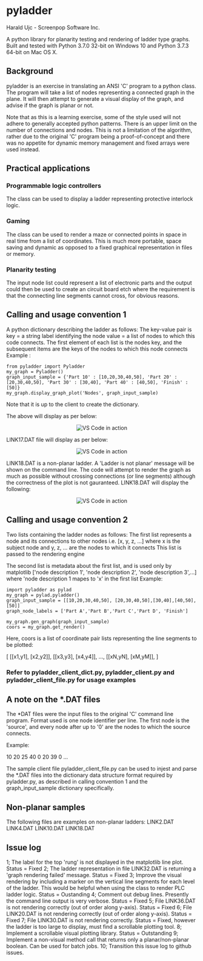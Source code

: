 # pyladder

Harald Ujc - Screenpop Software Inc.

A python library for planarity testing and rendering of ladder type graphs.  Built and tested with Python 3.7.0 32-bit on Windows 10 and Python 3.7.3 64-bit on Mac OS X.

## Background

pyladder is an exercise in translating an ANSI 'C' program to a python class.  The program will take a list of nodes representing a connected graph in the plane.  It will then attempt to generate a visual display of the graph, and advise if the graph is planar or not.

Note that as this is a learning exercise, some of the style used will not adhere to generally accepted python patterns.  There is an upper limit on the number of connections and nodes.  This is not a limitation of the algorithm, rather due to the original 'C' program being a proof-of-concept and there was no appetite for dynamic memory management and fixed arrays were used instead.

## Practical applications

### Programmable logic controllers

The class can be used to display a ladder representing protective interlock logic.

### Gaming

The class can be used to render a maze or connected points in space in real time from a list of coordinates.  This is much more portable, space saving and dynamic as opposed to a fixed graphical representation in files or memory.

### Planarity testing

The input node list could represent a list of electronic parts and the output could then be used to create an circuit board etch where the requirement is that the connecting line segments cannot cross, for obvious reasons.

## Calling and usage convention 1

A python dictionary describing the ladder as follows:
The key-value pair is
key = a string label identifying the node
value = a list of nodes to which this code connects.  The first element of each list is the nodes key, and the subsequent items are the keys of the nodes to which this node connects
Example :

    from pyladder import Pyladder
    my_graph = Pyladder()
    graph_input_sample = {'Part 10' : [10,20,30,40,50], 'Part 20' : [20,30,40,50], 'Part 30' : [30,40], 'Part 40' : [40,50], 'Finish' : [50]}
    my_graph.display_graph_plot('Nodes', graph_input_sample)

Note that it is up to the client to create the dictionary.  

The above will display as per below:

<p align="center">
  <img alt="VS Code in action" src="https://i.postimg.cc/J4WYpjP6/LINK1-DAT.png">
</p>

LINK17.DAT file will display as per below:

<p align="center">
  <img alt="VS Code in action" src="https://i.postimg.cc/mrq8C9PS/LINK17-DAT.png">
</p>

LINK18.DAT is a non-planar ladder.  A 'Ladder is not planar' message will be shown on the command line.  The code will attempt to render the graph as much as possible without crossing connections (or line segments) although the correctness of the plot is not gauranteed.  LINK18.DAT will display the following:

<p align="center">
  <img alt="VS Code in action" src="https://i.postimg.cc/8kqgNFwM/LINK18-DAT.png">
</p>

## Calling and usage convention 2

Two lists containing the ladder nodes as follows:
The first list represents a node and its connections to other nodes
i.e. [x, y, z, ...] where x is the subject node and y, z, ... are the nodes to which it connects
This list is passed to the rendering engine

The second list is metadata about the first list, and is used only by matplotlib
['node description 1', 'node description 2', 'node description 3',...] where 'node description 1 mapes to 'x' in the first list
Example:

    import pyladder as pylad
    my_graph = pylad.pyladder()
    graph_input_sample = [[10,20,30,40,50], [20,30,40,50],[30,40],[40,50],[50]]
    graph_node_labels = ['Part A','Part B','Part C','Part D', 'Finish']

    my_graph.gen_graph(graph_input_sample)
    coors = my_graph.get_render()

Here, coors is a list of coordinate pair lists representing the line segments to be plotted:

[
    [[x1,y1], [x2,y2]],
    [[x3,y3], [x4,y4]],
    ...,
    [[xN,yN], [xM,yM]],
]

### Refer to pyladder_client_dict.py, pyladder_client.py and pyladder_client_file.py for usage examples

## A note on the *.DAT files

The *DAT files were the input files to the original 'C' command line program.  Format used is one node identifier per line.  The first node is the 'source', and every node after up to '0' are the nodes to which the source connects.

Example:

10
20
25
40
0
20
39
0
...

The sample client file pyladder_client_file.py can be used to injest and parse the *.DAT files into the dictionary data structure format required by pyladder.py, as described in calling convention 1 and the graph_input_sample dictionary specifically.

## Non-planar samples

The following files are examples on non-planar ladders:
LINK2.DAT
LINK4.DAT
LINK10.DAT
LINK18.DAT

## Issue log

1;  The label for the top 'rung' is not displayed in the matplotlib line plot.  Status = Fixed
2;  The ladder representation in file LINK32.DAT is returning a 'graph rendering failed' message.   Status = Fixed
3;  Improve the visual rendering by including a marker on the vertical line segments for each level of the ladder.  This would be helpful when using the class to render PLC ladder logic.  Status = Oustanding
4;  Comment out debug lines.  Presently the command line output is very verbose.  Status = Fixed
5;  File LINK36.DAT is not rendering correctly (out of order along y-axis).  Status = Fixed
6;  File LINK20.DAT is not rendering correctly (out of order along y-axis).  Status = Fixed
7;  File LINK30.DAT is not rendering correctly.  Status = Fixed, however the ladder is too large to display, must find a scrollable plotting tool.
8;  Implement a scrollable visual plotting library.  Status = Outstanding
9;  Implement a non-visual method call that returns only a planar/non-planar boolean.  Can be used for batch jobs.
10; Transition this issue log to github issues.
